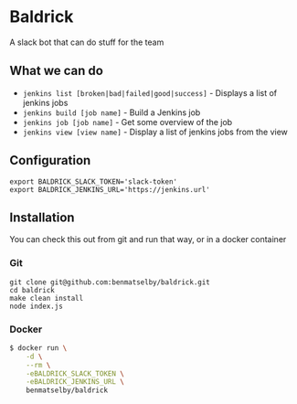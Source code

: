 # Baldrick

A slack bot that can do stuff for the team

## What we can do

- `jenkins list [broken|bad|failed|good|success]` - Displays a list of jenkins jobs
- `jenkins build [job name]` - Build a Jenkins job
- `jenkins job [job name]` - Get some overview of the job
- `jenkins view [view name]` - Display a list of jenkins jobs from the view

## Configuration

```shell
export BALDRICK_SLACK_TOKEN='slack-token'
export BALDRICK_JENKINS_URL='https://jenkins.url'
```

## Installation

You can check this out from git and run that way, or in a docker container

### Git

```shell
git clone git@github.com:benmatselby/baldrick.git
cd baldrick
make clean install
node index.js
```

### Docker

```bash
$ docker run \
    -d \
    --rm \
    -eBALDRICK_SLACK_TOKEN \
    -eBALDRICK_JENKINS_URL \
    benmatselby/baldrick
```
